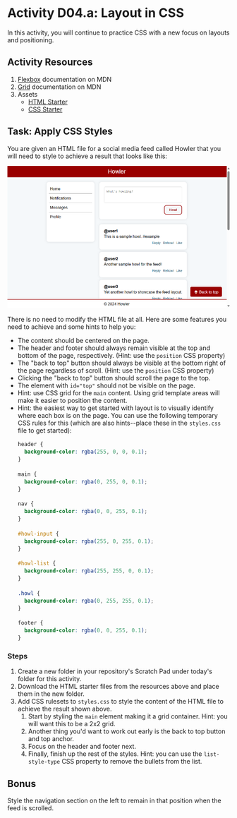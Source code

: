 # Activity D04.a: Layout in CSS


In this activity, you will continue to practice CSS with a new focus on layouts and positioning.

## Activity Resources

1. [Flexbox](https://developer.mozilla.org/en-US/docs/Learn/CSS/CSS_layout/Flexbox) documentation on MDN
2. [Grid](https://developer.mozilla.org/en-US/docs/Web/CSS/CSS_Grid_Layout) documentation on MDN
3. Assets
   * [HTML Starter](files/index.html)
   * [CSS Starter](files/styles.css)

## Task: Apply CSS Styles

You are given an HTML file for a social media feed called Howler that you will need to style to achieve a result that looks like this:

![Result](files/result.png)

There is no need to modify the HTML file at all. Here are some features you need to achieve and some hints to help you:

* The content should be centered on the page.
* The header and footer should always remain visible at the top and bottom of the page, respectively. (Hint: use the `position` CSS property)
* The "back to top" button should always be visible at the bottom right of the page regardless of scroll. (Hint: use the `position` CSS property)
* Clicking the "back to top" button should scroll the page to the top.
* The element with `id="top"` should not be visible on the page.
* Hint: use CSS grid for the `main` content. Using grid template areas will make it easier to position the content.
* Hint: the easiest way to get started with layout is to visually identify where each box is on the page. You can use the following temporary CSS rules for this (which are also hints--place these in the `styles.css` file to get started):
  ```css
  header {
    background-color: rgba(255, 0, 0, 0.1);
  }

  main {
    background-color: rgba(0, 255, 0, 0.1);
  }

  nav {
    background-color: rgba(0, 0, 255, 0.1);
  }

  #howl-input {
    background-color: rgba(255, 0, 255, 0.1);
  }

  #howl-list {
    background-color: rgba(255, 255, 0, 0.1);
  }

  .howl {
    background-color: rgba(0, 255, 255, 0.1);
  }

  footer {
    background-color: rgba(0, 0, 255, 0.1);
  }
  ```

### Steps

1. Create a new folder in your repository's Scratch Pad under today's folder for this activity.
2. Download the HTML starter files from the resources above and place them in the new folder.
3. Add CSS rulesets to `styles.css` to style the content of the HTML file to achieve the result shown above.
   1. Start by styling the `main` element making it a grid container. Hint: you will want this to be a 2x2 grid.
   2. Another thing you'd want to work out early is the back to top button and top anchor.
   3. Focus on the header and footer next.
   4. Finally, finish up the rest of the styles. Hint: you can use the `list-style-type` CSS property to remove the bullets from the list.


## Bonus

Style the navigation section on the left to remain in that position when the feed is scrolled.